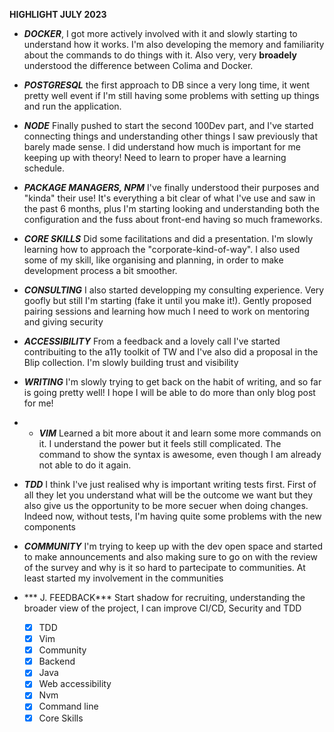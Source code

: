 **HIGHLIGHT JULY 2023**

- ***DOCKER***, I got more actively involved with it and slowly starting to understand how it works. I'm also developing the memory and familiarity about the commands to do things with it. Also very, very **broadely** understood the difference between Colima and Docker.
- ***POSTGRESQL*** the first approach to DB since a very long time, it went pretty well event if I'm still having some problems with setting up things and run the application.
- ***NODE*** Finally pushed to start the second 100Dev part, and I've started connecting things and understanding other things I saw previously that barely made sense. I did understand how much is important for me keeping up with theory! Need to learn to proper have a learning schedule.
- ***PACKAGE MANAGERS, NPM*** I've finally understood their purposes and "kinda" their use! It's everything a bit clear of what I've use and saw in the past 6 months, plus I'm starting looking and understanding both the configuration and the fuss about front-end having so much frameworks.
- ***CORE SKILLS*** Did some facilitations and did a presentation. I'm slowly learning how to approach the "corporate-kind-of-way". I also used some of my skill, like organising and planning, in order to make development process a bit smoother.
- ***CONSULTING*** I also started developping my consulting experience. Very goofly but still I'm starting (fake it until you make it!). Gently proposed pairing sessions and learning how much I need to work on mentoring and giving security
- ***ACCESSIBILITY*** From a feedback and a lovely call I've started contribuiting to the a11y toolkit of TW and I've also did a proposal in the Blip collection. I'm slowly building trust and visibility
- ***WRITING*** I'm slowly trying to get back on the habit of writing, and so far is going pretty well! I hope I will be able to do more than only blog post for me!
- - ***VIM*** Learned a bit more about it and learn some more commands on it. I understand the power but it feels still complicated. The command to show the syntax is awesome, even though I am already not able to do it again. 
- ***TDD*** I think I've just realised why is important writing tests first. First of all they let you understand what will be the outcome we want but they also give us the opportunity to be more secuer when doing changes. Indeed now, without tests, I'm having quite some problems with the new components
- ***COMMUNITY*** I'm trying to keep up with the dev open space and started to make announcements and also making sure to go on with the review of the survey and why is it so hard to partecipate to communities. At least started my involvement in the communities


- *** J. FEEDBACK*** Start shadow for recruiting, understanding the broader view of the project, I can improve CI/CD, Security and TDD


  - [x] TDD
  - [x] Vim
  - [x] Community
  - [x] Backend
  - [x] Java
  - [x] Web accessibility
  - [x] Nvm
  - [x] Command line
  - [x] Core Skills